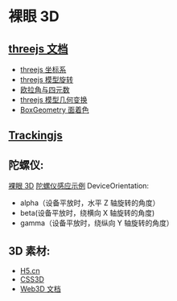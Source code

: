 <!--
 * @Author: TerryMin
 * @Date: 2022-10-12 07:26:48
 * @LastEditors: TerryMin
 * @LastEditTime: 2023-08-14 14:57:48
 * @Description: file not
-->

# 裸眼 3D

## [threejs 文档](https://github.com/mrdoob/three.js/tree/master)

- [threejs 坐标系](https://juejin.cn/post/7239308118474588217)
- [threejs 模型旋转](https://segmentfault.com/a/1190000014943440)
- [欧拉角与四元数](https://zhuanlan.zhihu.com/p/513687673)
- [threejs 模型几何变换](https://blog.csdn.net/weixin_43081805/article/details/86165753#)
- [BoxGeometry 面着色](https://cloud.tencent.com/developer/ask/sof/1270180)

## [Trackingjs](https://github.com/eduardolundgren/tracking.js)

## 陀螺仪:

[裸眼 3D](https://developer.aliyun.com/article/896923)
[陀螺仪感应示例](https://juejin.cn/post/6844903457384562701#heading-4)
DeviceOrientation:

- alpha（设备平放时，水平 Z 轴旋转的角度）
- beta(设备平放时，绕横向 X 轴旋转的角度)
- gamma（设备平放时，绕纵向 Y 轴旋转的角度）

## 3D 素材:

- [H5.cn](https://www.ih5.cn/not-logged-in/work-show/custom-case-page)
- [CSS3D](https://github.com/shrekshrek)
- [Web3D 文档](http://www.webgl3d.cn/)
